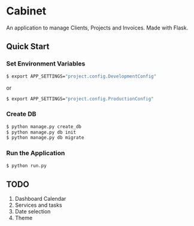 # Cabinet

An application to manage Clients, Projects and Invoices. Made with Flask.

## Quick Start

### Set Environment Variables

```sh
$ export APP_SETTINGS="project.config.DevelopmentConfig"
```

or

```sh
$ export APP_SETTINGS="project.config.ProductionConfig"
```

### Create DB

```sh
$ python manage.py create_db
$ python manage.py db init
$ python manage.py db migrate
```

### Run the Application

```sh
$ python run.py
```

## TODO

1. Dashboard Calendar
1. Services and tasks
1. Date selection
1. Theme